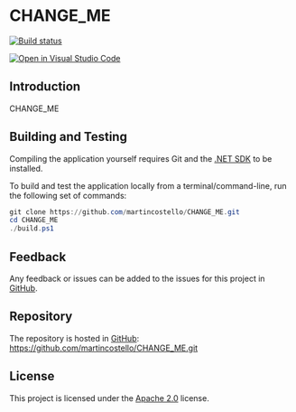 # CHANGE_ME

[![Build status](https://github.com/martincostello/CHANGE_ME/workflows/build/badge.svg?branch=main&event=push)](https://github.com/martincostello/CHANGE_ME/actions?query=workflow%3Abuild+branch%3Amain+event%3Apush)

[![Open in Visual Studio Code](https://open.vscode.dev/badges/open-in-vscode.svg)](https://open.vscode.dev/martincostello/CHANGE_ME)

## Introduction

CHANGE_ME

## Building and Testing

Compiling the application yourself requires Git and the
[.NET SDK](https://www.microsoft.com/net/download/core "Download the .NET SDK")
to be installed.

To build and test the application locally from a terminal/command-line, run the
following set of commands:

```powershell
git clone https://github.com/martincostello/CHANGE_ME.git
cd CHANGE_ME
./build.ps1
```

## Feedback

Any feedback or issues can be added to the issues for this project in
[GitHub](https://github.com/martincostello/CHANGE_ME/issues "Issues for this project on GitHub.com").

## Repository

The repository is hosted in
[GitHub](https://github.com/martincostello/CHANGE_ME "This project on GitHub.com"):
https://github.com/martincostello/CHANGE_ME.git

## License

This project is licensed under the
[Apache 2.0](http://www.apache.org/licenses/LICENSE-2.0.txt "The Apache 2.0 license")
license.
